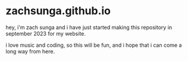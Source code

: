 # zachsunga.github.io
hey, i'm zach sunga
and i have just started making this
repository in september 2023
for my website.

i love music and coding,
so this will be fun, and i hope that
i can come a long way from here.
